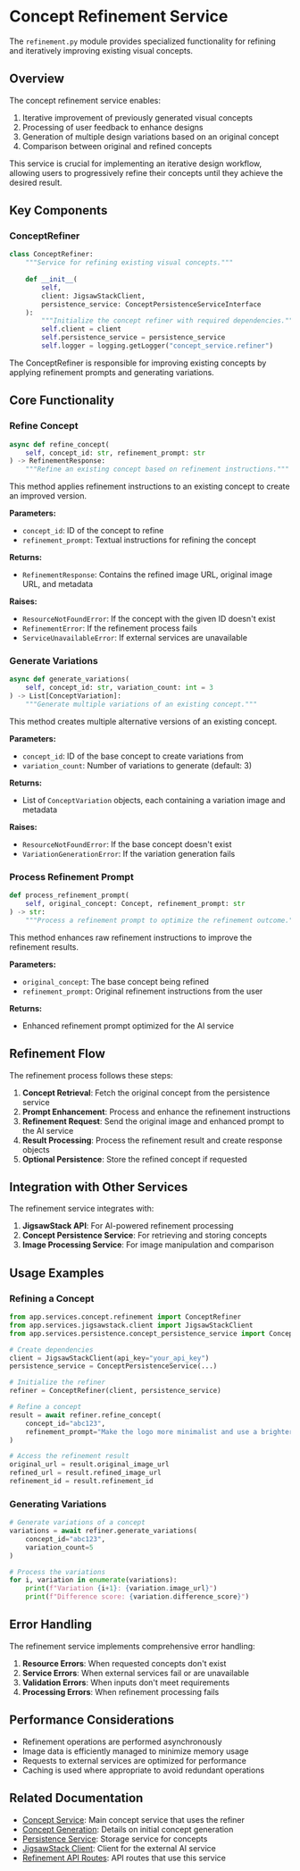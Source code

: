 # Concept Refinement Service

The `refinement.py` module provides specialized functionality for refining and iteratively improving existing visual concepts.

## Overview

The concept refinement service enables:

1. Iterative improvement of previously generated visual concepts
2. Processing of user feedback to enhance designs
3. Generation of multiple design variations based on an original concept
4. Comparison between original and refined concepts

This service is crucial for implementing an iterative design workflow, allowing users to progressively refine their concepts until they achieve the desired result.

## Key Components

### ConceptRefiner

```python
class ConceptRefiner:
    """Service for refining existing visual concepts."""
    
    def __init__(
        self, 
        client: JigsawStackClient,
        persistence_service: ConceptPersistenceServiceInterface
    ):
        """Initialize the concept refiner with required dependencies."""
        self.client = client
        self.persistence_service = persistence_service
        self.logger = logging.getLogger("concept_service.refiner")
```

The ConceptRefiner is responsible for improving existing concepts by applying refinement prompts and generating variations.

## Core Functionality

### Refine Concept

```python
async def refine_concept(
    self, concept_id: str, refinement_prompt: str
) -> RefinementResponse:
    """Refine an existing concept based on refinement instructions."""
```

This method applies refinement instructions to an existing concept to create an improved version.

**Parameters:**
- `concept_id`: ID of the concept to refine
- `refinement_prompt`: Textual instructions for refining the concept

**Returns:**
- `RefinementResponse`: Contains the refined image URL, original image URL, and metadata

**Raises:**
- `ResourceNotFoundError`: If the concept with the given ID doesn't exist
- `RefinementError`: If the refinement process fails
- `ServiceUnavailableError`: If external services are unavailable

### Generate Variations

```python
async def generate_variations(
    self, concept_id: str, variation_count: int = 3
) -> List[ConceptVariation]:
    """Generate multiple variations of an existing concept."""
```

This method creates multiple alternative versions of an existing concept.

**Parameters:**
- `concept_id`: ID of the base concept to create variations from
- `variation_count`: Number of variations to generate (default: 3)

**Returns:**
- List of `ConceptVariation` objects, each containing a variation image and metadata

**Raises:**
- `ResourceNotFoundError`: If the base concept doesn't exist
- `VariationGenerationError`: If the variation generation fails

### Process Refinement Prompt

```python
def process_refinement_prompt(
    self, original_concept: Concept, refinement_prompt: str
) -> str:
    """Process a refinement prompt to optimize the refinement outcome."""
```

This method enhances raw refinement instructions to improve the refinement results.

**Parameters:**
- `original_concept`: The base concept being refined
- `refinement_prompt`: Original refinement instructions from the user

**Returns:**
- Enhanced refinement prompt optimized for the AI service

## Refinement Flow

The refinement process follows these steps:

1. **Concept Retrieval**: Fetch the original concept from the persistence service
2. **Prompt Enhancement**: Process and enhance the refinement instructions
3. **Refinement Request**: Send the original image and enhanced prompt to the AI service
4. **Result Processing**: Process the refinement result and create response objects
5. **Optional Persistence**: Store the refined concept if requested

## Integration with Other Services

The refinement service integrates with:

1. **JigsawStack API**: For AI-powered refinement processing
2. **Concept Persistence Service**: For retrieving and storing concepts
3. **Image Processing Service**: For image manipulation and comparison

## Usage Examples

### Refining a Concept

```python
from app.services.concept.refinement import ConceptRefiner
from app.services.jigsawstack.client import JigsawStackClient
from app.services.persistence.concept_persistence_service import ConceptPersistenceService

# Create dependencies
client = JigsawStackClient(api_key="your_api_key")
persistence_service = ConceptPersistenceService(...)

# Initialize the refiner
refiner = ConceptRefiner(client, persistence_service)

# Refine a concept
result = await refiner.refine_concept(
    concept_id="abc123",
    refinement_prompt="Make the logo more minimalist and use a brighter blue color"
)

# Access the refinement result
original_url = result.original_image_url
refined_url = result.refined_image_url
refinement_id = result.refinement_id
```

### Generating Variations

```python
# Generate variations of a concept
variations = await refiner.generate_variations(
    concept_id="abc123",
    variation_count=5
)

# Process the variations
for i, variation in enumerate(variations):
    print(f"Variation {i+1}: {variation.image_url}")
    print(f"Difference score: {variation.difference_score}")
```

## Error Handling

The refinement service implements comprehensive error handling:

1. **Resource Errors**: When requested concepts don't exist
2. **Service Errors**: When external services fail or are unavailable
3. **Validation Errors**: When inputs don't meet requirements
4. **Processing Errors**: When refinement processing fails

## Performance Considerations

- Refinement operations are performed asynchronously
- Image data is efficiently managed to minimize memory usage
- Requests to external services are optimized for performance
- Caching is used where appropriate to avoid redundant operations

## Related Documentation

- [Concept Service](service.md): Main concept service that uses the refiner
- [Concept Generation](generation.md): Details on initial concept generation
- [Persistence Service](../persistence/concept_persistence_service.md): Storage service for concepts
- [JigsawStack Client](../jigsawstack/client.md): Client for the external AI service
- [Refinement API Routes](../../api/routes/concept/refinement.md): API routes that use this service 